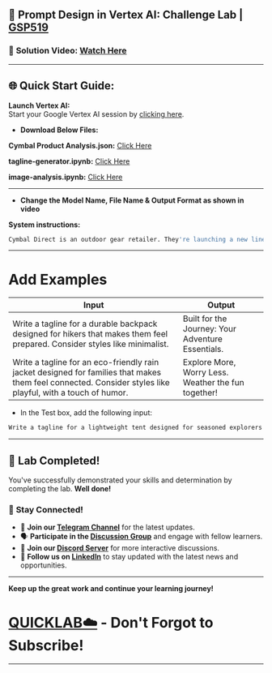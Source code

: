 
## 🚀 Prompt Design in Vertex AI: Challenge Lab | [GSP519](https://www.cloudskillsboost.google/focuses/86504?parent=catalog)

### 🔗 **Solution Video:** [Watch Here]()

---

## 🌐 **Quick Start Guide:**

 **Launch Vertex AI:**  
   Start your Google Vertex AI session by [clicking here](https://console.cloud.google.com/vertex-ai/studio/saved-prompts?project=).

- **Download Below Files:**

**Cymbal Product Analysis.json:**  [Click Here](https://github.com/quiccklabs/Labs_solutions/blob/b0cb54cd4b70aedeaa353be4413004d445964d61/Prompt%20Design%20in%20Vertex%20AI%20Challenge%20Lab/Cymbal%20Product%20Analysis.json)

**tagline-generator.ipynb:**  [Click Here](https://github.com/quiccklabs/Labs_solutions/blob/b0cb54cd4b70aedeaa353be4413004d445964d61/Prompt%20Design%20in%20Vertex%20AI%20Challenge%20Lab/tagline-generator.ipynb)

**image-analysis.ipynb:**  [Click Here](https://github.com/quiccklabs/Labs_solutions/blob/b0cb54cd4b70aedeaa353be4413004d445964d61/Prompt%20Design%20in%20Vertex%20AI%20Challenge%20Lab/image-analysis.ipynb)

---

- **Change the Model Name, File Name & Output Format as shown in video**

**System instructions:**

```bash
Cymbal Direct is an outdoor gear retailer. They're launching a new line of products designed to encourage young people to explore the outdoors. Help them create catchy taglines for this product line.
```

---


# Add Examples

| Input                                                                                                                                     | Output                                             |
|-------------------------------------------------------------------------------------------------------------------------------------------|----------------------------------------------------|
| Write a tagline for a durable backpack designed for hikers that makes them feel prepared. Consider styles like minimalist.                 | Built for the Journey: Your Adventure Essentials.  |
| Write a tagline for an eco-friendly rain jacket designed for families that makes them feel connected. Consider styles like playful, with a touch of humor. | Explore More, Worry Less. Weather the fun together! |


- In the Test box, add the following input:

```bash
Write a tagline for a lightweight tent designed for seasoned explorers that makes them feel free. Consider styles like poetic.
```

---

## 🎉 **Lab Completed!**

You've successfully demonstrated your skills and determination by completing the lab. **Well done!**

### 🌟 **Stay Connected!**

- 🔔 **Join our [Telegram Channel](https://t.me/quiccklab)** for the latest updates.
- 🗣 **Participate in the [Discussion Group](https://t.me/Quicklabchat)** and engage with fellow learners.
- 💬 **Join our [Discord Server](https://discord.gg/7fAVf4USZn)** for more interactive discussions.
- 💼 **Follow us on [LinkedIn](https://www.linkedin.com/company/quicklab-linkedin/)** to stay updated with the latest news and opportunities.
  
---

**Keep up the great work and continue your learning journey!**

# [QUICKLAB☁️](https://www.youtube.com/@quick_lab) - Don't Forgot to Subscribe!

---